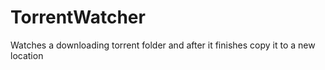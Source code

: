 # TorrentWatcher
Watches a downloading torrent folder and after it finishes copy it to a new location
